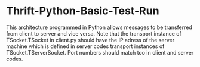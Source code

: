 # Thrift-Python-Basic-Test-Run
This architecture programmed in Python allows messages to be transferred from client to server and vice versa. Note that the transport instance of TSocket.TSocket in client.py should have the IP adress of the server machine which is defined in server codes transport instances of TSocket.TServerSocket. Port numbers should match too in client and server codes.
